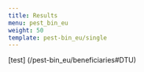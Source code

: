 ```yaml
---
title: Results
menu: pest_bin_eu
weight: 50
template: pest-bin_eu/single
---
```

[test] (/pest-bin_eu/beneficiaries#DTU)